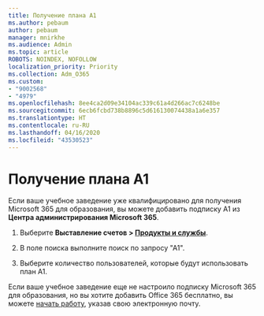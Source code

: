 ```yaml
---
title: Получение плана A1
ms.author: pebaum
author: pebaum
manager: mnirkhe
ms.audience: Admin
ms.topic: article
ROBOTS: NOINDEX, NOFOLLOW
localization_priority: Priority
ms.collection: Adm_O365
ms.custom:
- "9002568"
- "4979"
ms.openlocfilehash: 8ee4ca2d09e34104ac339c61a4d266ac7c6248be
ms.sourcegitcommit: 6ecb6fcbd738b8896c5d616130074438a1a6e357
ms.translationtype: HT
ms.contentlocale: ru-RU
ms.lasthandoff: 04/16/2020
ms.locfileid: "43530523"
---
```

# <a name="get-the-a1-plan"></a>Получение плана A1

Если ваше учебное заведение уже квалифицировано для получения Microsoft 365 для образования, вы можете добавить подписку A1 из **Центра администрирования Microsoft 365**. 

1. Выберите **Выставление счетов > [Продукты и службы](https://go.microsoft.com/fwlink/p/?linkid=868433)**.

2. В поле поиска выполните поиск по запросу "А1".

3. Выберите количество пользователей, которые будут использовать план А1.

Если ваше учебное заведение еще не настроило подписку Microsoft 365 для образования, но вы хотите добавить Office 365 бесплатно, вы можете [начать работу](https://www.microsoft.com/education/products/office), указав свою электронную почту. 
